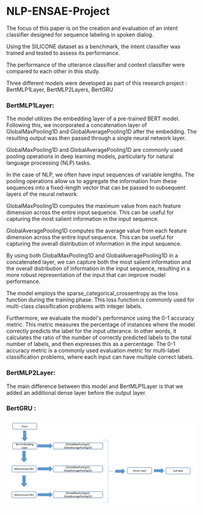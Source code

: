 # NLP-ENSAE-Project


The focus of this paper is on the creation and evaluation of an intent classifier designed for sequence labeling in spoken dialog.

Using the SILICONE dataset as a benchmark, the intent classifier was trained and tested to assess its performance.

The performance of the utterance classifier and context classifier were compared to each other in this study.

Three different models were developed as part of this research project : BertMLP1Layer, BertMLP2Layers, BertGRU

### BertMLP1Layer: 

The model utilizes the embedding layer of a pre-trained BERT model. Following this, we incorporated a concatenation layer of GlobalMaxPooling1D and GlobalAveragePooling1D after the embedding. The resulting output was then passed through a single neural network layer.

GlobalMaxPooling1D and GlobalAveragePooling1D are commonly used pooling operations in deep learning models, particularly for natural language processing (NLP) tasks.

In the case of NLP, we often have input sequences of variable lengths. The pooling operations allow us to aggregate the information from these sequences into a fixed-length vector that can be passed to subsequent layers of the neural network.

GlobalMaxPooling1D computes the maximum value from each feature dimension across the entire input sequence. This can be useful for capturing the most salient information in the input sequence.

GlobalAveragePooling1D computes the average value from each feature dimension across the entire input sequence. This can be useful for capturing the overall distribution of information in the input sequence.

By using both GlobalMaxPooling1D and GlobalAveragePooling1D in a concatenated layer, we can capture both the most salient information and the overall distribution of information in the input sequence, resulting in a more robust representation of the input that can improve model performance.

The model employs the sparse_categorical_crossentropy as the loss function during the training phase. This loss function is commonly used for multi-class classification problems with integer labels.

Furthermore, we evaluate the model's performance using the 0-1 accuracy metric. This metric measures the percentage of instances where the model correctly predicts the label for the input utterance. In other words, it calculates the ratio of the number of correctly predicted labels to the total number of labels, and then expresses this as a percentage. The 0-1 accuracy metric is a commonly used evaluation metric for multi-label classification problems, where each input can have multiple correct labels.

### BertMLP2Layer:

The main difference between this model and BertMLP1Layer is that we added an additional dense layer before the output layer. 

### BertGRU : 

![Screenshot](GRUModel.png)



